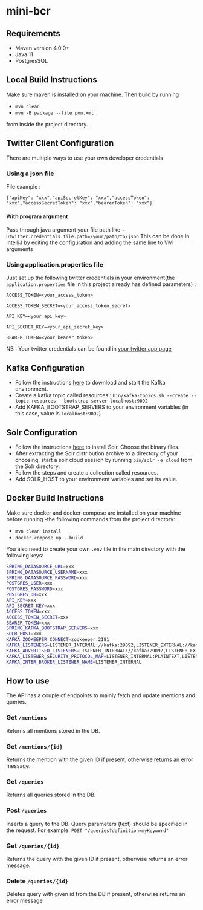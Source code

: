 # mini-bcr

## Requirements

- Maven version 4.0.0+
- Java 11
- PostgresSQL

## Local Build Instructions

Make sure maven is installed on your machine. Then build by running

- `mvn clean`
- `mvn -B package --file pom.xml`

from inside the project directory.

## Twitter Client Configuration

There are multiple ways to use your own developer credentials

### Using a json file

File example :

`{"apiKey": "xxx","apiSecretKey": "xxx","accessToken": "xxx","accessSecretToken": "xxx","bearerToken": "xxx"}`

#### With program argument

Pass through java argument your file path like `-Dtwitter.credentials.file.path=/your/path/to/json`
This can be done in intelliJ by editing the configuration and adding the same line to VM arguments

### Using application.properties file

Just set up the following twitter credentials in your environment(the `application.properties` file in this project
already has defined parameters) :

`ACCESS_TOKEN=<your_access_token>`

`ACCESS_TOKEN_SECRET=<your_access_token_secret>`

`API_KEY=<your_api_key>`

`API_SECRET_KEY=<your_api_secret_key>`

`BEARER_TOKEN=<your_bearer_token>`

NB : Your twitter credentials can be found in [your twitter app page](https://developer.twitter.com/en/apps)

## Kafka Configuration

- Follow the instructions [here](https://kafka.apache.org/quickstart) to download and start the Kafka environment.
- Create a kafka topic called resources :
  `bin/kafka-topics.sh --create --topic resources --bootstrap-server localhost:9092`
- Add KAFKA_BOOTSTRAP_SERVERS to your environment variables (in this case, value is `localhost:9092`)

## Solr Configuration

- Follow the instructions [here](https://solr.apache.org/guide/6_6/installing-solr.html#installing-solr) to install
  Solr. Choose the binary files.
- After extracting the Solr distribution archive to a directory of your choosing, start a solr cloud session by running
  `bin/solr -e cloud` from the Solr directory.
- Follow the steps and create a collection called resources.
- Add SOLR_HOST to your environment variables and set its value.

## Docker Build Instructions

Make sure docker and docker-compose are installed on your machine before running -the following commands from the
project directory:

- `mvn clean install`
- `docker-compose up --build`

You also need to create your own `.env` file in the main directory with the following keys:
```bash
SPRING_DATASOURCE_URL=xxx
SPRING_DATASOURCE_USERNAME=xxx
SPRING_DATASOURCE_PASSWORD=xxx
POSTGRES_USER=xxx
POSTGRES_PASSWORD=xxx
POSTGRES_DB=xxx
API_KEY=xxx
API_SECRET_KEY=xxx
ACCESS_TOKEN=xxx
ACCESS_TOKEN_SECRET=xxx
BEARER_TOKEN=xxx
SPRING_KAFKA_BOOTSTRAP_SERVERS=xxx
SOLR_HOST=xxx
KAFKA_ZOOKEEPER_CONNECT=zookeeper:2181
KAFKA_LISTENERS=LISTENER_INTERNAL://kafka:29092,LISTENER_EXTERNAL://kafka:9092
KAFKA_ADVERTISED_LISTENERS=LISTENER_INTERNAL://kafka:29092,LISTENER_EXTERNAL://kafka:9092
KAFKA_LISTENER_SECURITY_PROTOCOL_MAP=LISTENER_INTERNAL:PLAINTEXT,LISTENER_EXTERNAL:PLAINTEXT
KAFKA_INTER_BROKER_LISTENER_NAME=LISTENER_INTERNAL
```

## How to use

The API has a couple of endpoints to mainly fetch and update mentions and queries.

### Get `/mentions`

Returns all mentions stored in the DB.

### Get `/mentions/{id}`

Returns the mention with the given ID if present, otherwise returns an error message.

### Get `/queries`

Returns all queries stored in the DB.

### Post `/queries`

Inserts a query to the DB. Query parameters (text) should be specified in the request. For
example: `POST "/queries?definition=myKeyword"`

### Get `/queries/{id}`

Returns the query with the given ID if present, otherwise returns an error message.

### Delete `/queries/{id}`

Deletes query with given id from the DB if present, otherwise returns an error message
